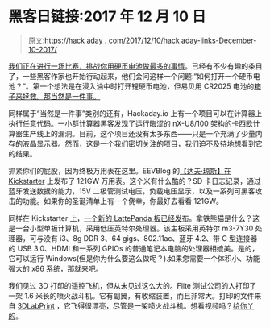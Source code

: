 # 黑客日链接:2017 年 12 月 10 日

> 原文:[https://hack aday . com/2017/12/10/hack aday-links-December-10-2017/](https://hackaday.com/2017/12/10/hackaday-links-december-10-2017/)

[我们正在进行一场比赛，挑战你用硬币电池做最多的事情](https://hackaday.io/contest/28283-coin-cell-challenge)。已经有不少有趣的条目了，一些黑客作家也开始行动起来，他们会问这样一个问题:“如何打开一个硬币电池？”。第一个想法是在浸入油中时打开锂硬币电池，但易贝用 CR2025 电池的[箱子来拯救。那当然是一件事。](https://www.ebay.com/itm/6pcs-3-6V-LiR2025-battery-shell-Case-Only-CR2025-AS12-LW/182611914134)

同样属于“当然是一件事”类别的还有，Hackaday.io 上有一个项目可以在计算器上执行任意代码。一小群计算器黑客发现了运行晦涩的 nX-U8/100 架构的卡西欧计算器生产线上的漏洞。目前，这个项目还没有太多东西——只是一个充满了少量内存的液晶显示器。然而，这是一个我们密切关注的项目，我们迫不及待地想看到它的结果。

抓紧你们的屁股，因为终极万用表在这里。EEVBlog 的[【达夫·琼斯】在 Kickstarter](https://www.kickstarter.com/projects/eevblog/eevblog-121gw-multimeter) 上发布了 121GW 万用表。这个米有什么酷的？SD 卡日志记录，通过蓝牙发送数据的能力，15V 二极管测试电压，负载电压显示，以及一系列可黑客攻击的功能。如果你的圣诞清单上有一个侥幸，你最好去看看 121GW。

同样在 Kickstarter 上，[一个新的 LattePanda 板已经发布](https://www.kickstarter.com/projects/139108638/lattepanda-alpha-soul-of-a-macbook-in-a-pocket-siz)。拿铁熊猫是什么？这是一台小型单板计算机，采用低压英特尔处理器。该主板采用英特尔 m3-7Y30 处理器，可与没有 i3、8g DDR 3、64 gigs、802.11ac、蓝牙 4.2、带 C 型连接器的 USB 3.0、HDMI 和一系列 GPIOs 的普通笔记本电脑的处理器相媲美。是的，它可以运行 Windows(但是你为什么要这么做呢？).如果您需要一个体积小、功能强大的 x86 系统，那就来吧。

我们见过 3D 打印的遥控飞机，但从未见过这么大的。Flite 测试公司的人打印了一架 1.6 米长的喷火战斗机。它有副翼，有收缩装置，而且非常大。打印的文件来自 [3DLabPrint](https://3dlabprint.com/shop/) ，它飞得很漂亮，尽管是一架喷火战斗机。想看视频吗？[给你丫的](https://www.youtube.com/watch?v=tvs3yvEcARA)。